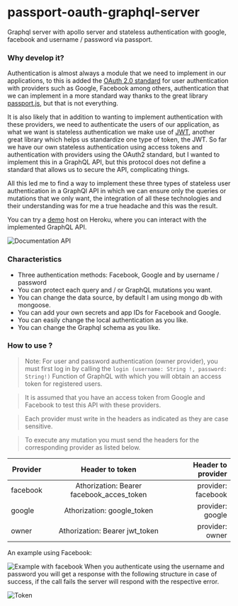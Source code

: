 # passport-oauth-graphql-server
Graphql server with apollo server and stateless authentication with google, facebook and username / password via passport.
### Why develop it?
Authentication is almost always a module that we need to implement in our applications, to this is added the [OAuth 2.0 standard](https://www.digitalocean.com/community/tutorials/an-introduction-to-oauth-2) for user authentication with providers such as Google, Facebook among others, authentication that we can implement in a more standard way thanks to the great library [passport.js](http://www.passportjs.org), but that is not everything.

It is also likely that in addition to wanting to implement authentication with these providers, we need to authenticate the users of our application, as what we want is stateless authentication we make use of [JWT](https://jwt.io/), another great library which helps us standardize one type of token, the JWT.
So far we have our own stateless authentication using access tokens and authentication with providers using the OAuth2 standard, but I wanted to implement this in a GraphQL API, but this protocol does not define a standard that allows us to secure the API, complicating things.

All this led me to find a way to implement these three types of stateless user authentication in a GraphQl API in which we can ensure only the queries or mutations that we only want, the integration of all these technologies and their understanding was for me a true headache and this was the result.

You can try a [demo](https://graphql-oauth-server.herokuapp.com/graphql) host on Heroku, where you can interact with the implemented GraphQL API.

![Documentation API](https://firebasestorage.googleapis.com/v0/b/files-service.appspot.com/o/images%2FDoc.JPG?alt=media&token=40af0879-2135-4fff-85ba-5cf7ed3d5e8a)

### Characteristics
* Three authentication methods: Facebook, Google and by username / password
* You can protect each query and / or GraphQL mutations you want.
* You can change the data source, by default I am using mongo db with mongoose.
* You can add your own secrets and app IDs for Facebook and Google.
* You can easily change the local authentication as you like.
* You can change the Graphql schema as you like.




### How to use ?
> Note: For user and password authentication (owner provider), you must first log in by calling the `login (username: String !, password: String!)` Function of GraphQL with which you will obtain an access token for registered users.

> It is assumed that you have an access token from Google and Facebook to test this API with these providers.

> Each provider must write in the headers as indicated as they are case sensitive.

> To execute any mutation you must send the headers for the corresponding provider as listed below.


| Provider      | Header to token                            |Header to provider     |
| ------------- |:------------------------------------------:| ---------------------:|
| facebook      | Athorization: Bearer facebook_acces_token  | provider: facebook    |              
| google        | Athorization: google_token                 | provider: google      |
| owner         | Athorization: Bearer jwt_token             | provider: owner       |       


An example using Facebook:

![Example with facebook](https://firebasestorage.googleapis.com/v0/b/files-service.appspot.com/o/images%2FComment.JPG?alt=media&token=f30b94dc-0f30-43a9-b2a8-34181d0b883c )
When you authenticate using the username and password you will get a response with the following structure in case of success, if the call fails the server will respond with the respective error.

![Token](https://firebasestorage.googleapis.com/v0/b/files-service.appspot.com/o/images%2Fregister.JPG?alt=media&token=4c5d419f-b0ef-4555-b8b9-c031d0d818ce)
          


